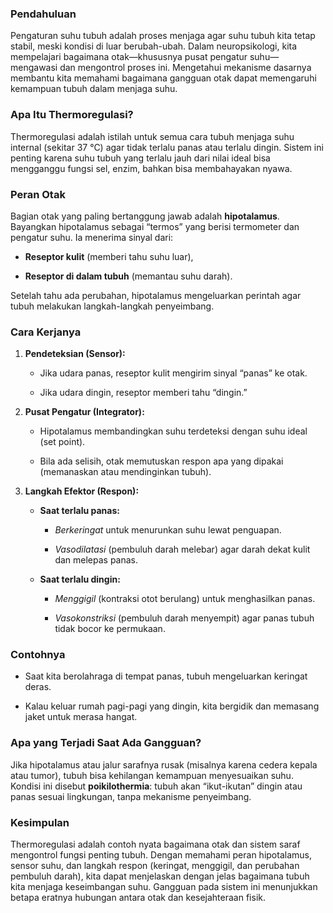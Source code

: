 ### Pendahuluan
Pengaturan suhu tubuh adalah proses menjaga agar suhu tubuh kita tetap stabil, meski kondisi di luar berubah-ubah. Dalam neuropsikologi, kita mempelajari bagaimana otak—khususnya pusat pengatur suhu—mengawasi dan mengontrol proses ini. Mengetahui mekanisme dasarnya membantu kita memahami bagaimana gangguan otak dapat memengaruhi kemampuan tubuh dalam menjaga suhu.

### Apa Itu Thermoregulasi?
Thermoregulasi adalah istilah untuk semua cara tubuh menjaga suhu internal (sekitar 37 °C) agar tidak terlalu panas atau terlalu dingin. Sistem ini penting karena suhu tubuh yang terlalu jauh dari nilai ideal bisa mengganggu fungsi sel, enzim, bahkan bisa membahayakan nyawa.

### Peran Otak 
Bagian otak yang paling bertanggung jawab adalah **hipotalamus**. Bayangkan hipotalamus sebagai “termos” yang berisi termometer dan pengatur suhu. Ia menerima sinyal dari:

- **Reseptor kulit** (memberi tahu suhu luar),
    
- **Reseptor di dalam tubuh** (memantau suhu darah).
    

Setelah tahu ada perubahan, hipotalamus mengeluarkan perintah agar tubuh melakukan langkah-langkah penyeimbang.
### Cara Kerjanya
1. **Pendeteksian (Sensor):**
    
    - Jika udara panas, reseptor kulit mengirim sinyal “panas” ke otak.
        
    - Jika udara dingin, reseptor memberi tahu “dingin.”
        
2. **Pusat Pengatur (Integrator):**
    
    - Hipotalamus membandingkan suhu terdeteksi dengan suhu ideal (set point).
        
    - Bila ada selisih, otak memutuskan respon apa yang dipakai (memanaskan atau mendinginkan tubuh).
        
3. **Langkah Efektor (Respon):**
    
    - **Saat terlalu panas:**
        
        - _Berkeringat_ untuk menurunkan suhu lewat penguapan.
            
        - _Vasodilatasi_ (pembuluh darah melebar) agar darah dekat kulit dan melepas panas.
            
    - **Saat terlalu dingin:**
        
        - _Menggigil_ (kontraksi otot berulang) untuk menghasilkan panas.
            
        - _Vasokonstriksi_ (pembuluh darah menyempit) agar panas tubuh tidak bocor ke permukaan.
            
### Contohnya
- Saat kita berolahraga di tempat panas, tubuh mengeluarkan keringat deras.
    
- Kalau keluar rumah pagi-pagi yang dingin, kita bergidik dan memasang jaket untuk merasa hangat.
    

### Apa yang Terjadi Saat Ada Gangguan?
Jika hipotalamus atau jalur sarafnya rusak (misalnya karena cedera kepala atau tumor), tubuh bisa kehilangan kemampuan menyesuaikan suhu. Kondisi ini disebut **poikilothermia**: tubuh akan “ikut-ikutan” dingin atau panas sesuai lingkungan, tanpa mekanisme penyeimbang.

### Kesimpulan
Thermoregulasi adalah contoh nyata bagaimana otak dan sistem saraf mengontrol fungsi penting tubuh. Dengan memahami peran hipotalamus, sensor suhu, dan langkah respon (keringat, menggigil, dan perubahan pembuluh darah), kita dapat menjelaskan dengan jelas bagaimana tubuh kita menjaga keseimbangan suhu. Gangguan pada sistem ini menunjukkan betapa eratnya hubungan antara otak dan kesejahteraan fisik.